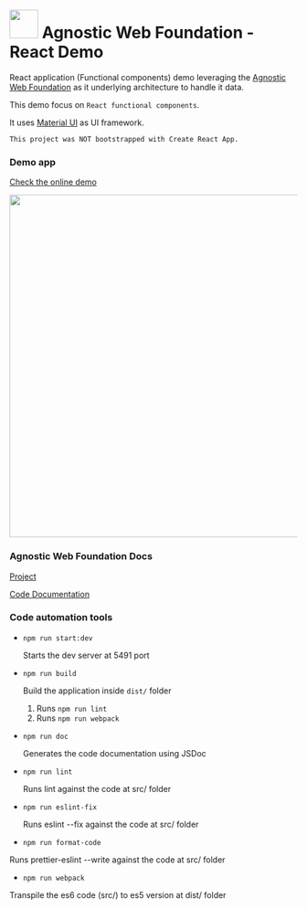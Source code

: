 #   <img src="https://avatars3.githubusercontent.com/u/14809007?s=280&v=4" width="50" /> Agnostic Web Foundation - React Demo

React application (Functional components) demo leveraging the [Agnostic Web Foundation](https://github.com/web2solutions/agnostic-web-foundation) as it underlying architecture to handle it data.

This demo focus on `React functional components`.

It uses [Material UI](https://material-ui.com/) as UI framework.


`This project was NOT bootstrapped with Create React App.`


### Demo app

[Check the online demo](https://agnostic-web-foundation-react-functions-demo.vercel.app/)


<img src="https://i.imgur.com/b29Lsgj.png" width="600" />



### Agnostic Web Foundation Docs

[Project](https://github.com/web2solutions/agnostic-web-foundation)


[Code Documentation](https://web2solutions.github.io/agnostic-web-foundation/)



### Code automation tools


- `npm run start:dev`

  Starts the dev server at 5491 port

- `npm run build`

  Build the application inside `dist/` folder

  1. Runs `npm run lint`
  2. Runs `npm run webpack`

- `npm run doc`

  Generates the code documentation using JSDoc

- `npm run lint`

  Runs lint against the code at src/ folder

- `npm run eslint-fix`

  Runs eslint --fix against the code at src/ folder

- `npm run format-code`

Runs prettier-eslint --write against the code at src/ folder

- `npm run webpack`

Transpile the es6 code (src/) to es5 version at dist/ folder
